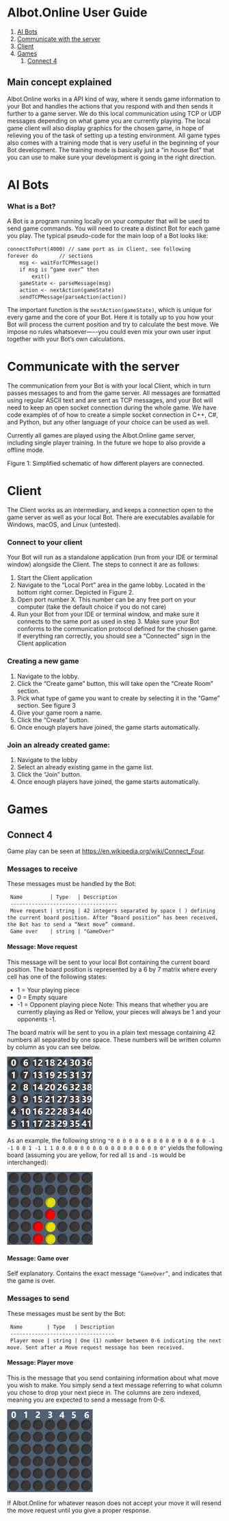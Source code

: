 Albot.Online User Guide
=======================
1. [AI Bots](#ai-bots)
2. [Communicate with the server](#communicate-with-the-server)
3. [Client](#client)
4. [Games](#games)
    1. [Connect 4](#connect-4)

Main concept explained
----------------------
Albot.Online works in a API kind of way, where it sends game information to your Bot and handles the actions that you respond with and then sends it further to a game server. We do this local communication using TCP or UDP messages depending on what game you are currently playing. 
The local game client will also display graphics for the chosen game, in hope of relieving you of the task of setting up a testing environment.
All game types also comes with a training mode that is very useful in the beginning of your Bot development. The training mode is basically just a “in house Bot” that you can use to make sure your development is going in the right direction.

# AI Bots
### What is a Bot?
A Bot is a program running locally on your computer that will be used to send game commands. You will need to create a distinct Bot for each game you play. The typical pseudo-code for the main loop of a Bot looks like:

```
connectToPort(4000) // same port as in Client, see following
forever do       // sections
    msg <- waitForTCPMessage()
    if msg is “game over” then 
        exit()
    gameState <- parseMessage(msg)
    action <- nextAction(gameState)
    sendTCPMessage(parseAction(action))
```

The important function is the `nextAction(gameState)`, which is unique for every game and the core of your Bot. Here it is totally up to you how your Bot will process the current position and try to calculate the best move. We impose no rules whatsoever—--you could even mix your own user input together with your Bot’s own calculations.

# Communicate with the server
The communication from your Bot is with your local Client, which in turn passes messages to and from the game server. All messages are formatted using regular ASCII text and are sent as TCP messages, and your Bot will need to keep an open socket connection during the whole game. We have code examples of of how to create a simple socket connection in C++, C#, and Python, but any other language of your choice can be used as well.

Currently all games are played using the Albot.Online game server, including single player training. In the future we hope to also provide a offline mode.

Figure 1: Simplified schematic of how different players are connected.

# Client
The Client works as an intermediary, and keeps a connection open to the game server as well as your local Bot. There are executables available for Windows, macOS, and Linux (untested).

### Connect to your client
Your Bot will run as a standalone application (run from your IDE or terminal window) alongside the Client. The steps to connect it are as follows: 
1. Start the Client application 
2. Navigate to the “Local Port” area in the game lobby. Located in the bottom right corner. Depicted in Figure 2.
3. Open port number X. This number can be any free port on your computer (take the default choice if you do not care)
4. Run your Bot from your IDE or terminal window, and make sure it connects to the same port as used in step 3. Make sure your Bot conforms to the communication protocol defined for the chosen game.
If everything ran correctly, you should see a “Connected” sign in the Client application

### Creating a new game
1. Navigate to the lobby.
2. Click the “Create game” button, this will take open the “Create Room” section.
3. Pick what type of game you want to create by selecting it in the “Game” section. See figure 3
4. Give your game room a name.
5. Click the “Create” button.
6. Once enough players have joined, the game starts automatically.

### Join an already created game:
1. Navigate to the lobby
2. Select an already existing game in the game list.
3. Click the “Join” button.
4. Once enough players have joined, the game starts automatically.

# Games
## Connect 4
Game play can be seen at https://en.wikipedia.org/wiki/Connect_Four.
### Messages to receive
These messages must be handled by the Bot:

```
 Name         | Type   | Description 
 -----------------------------------
 Move request | string | 42 integers separated by space ( ) defining the current board position. After “Board position” has been received, the Bot has to send a “Next move” command.
 Game over    | string | "GameOver"
```

#### Message: Move request
This message will be sent to your local Bot containing the current board position. The board position is represented by a 6 by 7 matrix where every cell has one of the following states:
- 1  = Your playing piece
- 0  = Empty square
- -1 = Opponent playing piece
Note: This means that whether you are currently playing as Red or Yellow, your pieces will always be 1 and your opponents -1. 

The board matrix will be sent to you in a plain text message containing 42 numbers all separated by one space. These numbers will be written column by column as you can see below.

<img src="fig/C4_indices.jpg" alt="Connect 4 indices" style="max-width: 200px;"/>

As an example, the following string `"0 0 0 0 0 0 0 0 0 0 0 0 0 0 0 0 -1 -1 0 0 1 -1 1 1 0 0 0 0 0 0 0 0 0 0 0 0 0 0 0 0 0 0"` yields the following board (assuming you are yellow, for red all `1`s and `-1`s would be interchanged):

<img src="fig/C4_ex.jpg" alt="Connect 4 example" style="max-width: 200px;"/>

#### Message: Game over
Self explanatory. Contains the exact message `“GameOver”`, and indicates that the game is over.

### Messages to send
These messages must be sent by the Bot:

```
 Name        | Type   | Description
 ----------------------------------
 Player move | string | One (1) number between 0-6 indicating the next move. Sent after a Move request message has been received.
```

#### Message: Player move
This is the message that you send containing information about what move you wish to make. You simply send a text message referring to what column you chose to drop your next piece in. The columns are zero indexed, meaning you are expected to send a message from 0-6.

<img src="fig/C4_columns.jpg" alt="Connect 4 columns" style="width: 200px;"/>

If Albot.Online for whatever reason does not accept your move it will resend the move request until you give a proper response.

